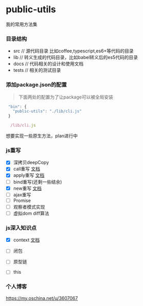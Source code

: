 # public-utils
我的常用方法集

### 目录结构
- src     // 源代码目录 比如coffee,typescript,es6+等代码的目录
- lib     // 转义生成的代码目录，比如babel转义后的es5代码的目录
- docs    // 代码相关的设计和使用文档
- tests   // 相关的测试目录


### 添加package.json的配置
> 下面两处的配置为了让package可以被全局安装
```javaScript
 "bin": {
   "public-utils": "./lib/cli.js"
 }
```
```javaScript
  /lib/cli.js
```


想要实现一些原生方法，plan进行中
### js重写
- [x] 深拷贝deepCopy
- [x] call重写   [文档](https://github.com/lsner/public-utils/blob/master/src/call/README.md)
- [x] apply重写  [文档](https://github.com/lsner/public-utils/blob/master/src/apply/README.md)
- [ ] bind重写(还剩一些结余)
- [x] new重写   [文档](https://github.com/lsner/public-utils/blob/master/src/new/README.md)
- [ ] ajax重写
- [ ] Promise
- [ ] 观察者模式实现
- [ ] 虚拟dom diff算法

### js深入知识点
- [x] context  [文档](https://github.com/lsner/public-utils/blob/master/src/context/README.md)
- [ ] 闭包
- [ ] 原型链
- [ ] this


### 个人博客
<https://my.oschina.net/u/3607067>

